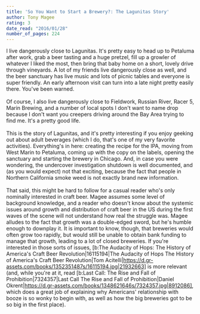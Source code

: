 ```yaml
---
title: 'So You Want to Start a Brewery?: The Lagunitas Story'
author: Tony Magee
rating: 3
date_read: "2016/01/28"
number_of_pages: 224
---
```


I live dangerously close to Lagunitas. It's pretty easy to head up to Petaluma after work, grab a beer tasting and a huge pretzel, fill up a growler of whatever I liked the most, then bring that baby home on a short, lovely drive through vineyards. A lot of my friends live dangerously close as well, and the beer sanctuary has live music and lots of picnic tables and everyone is super friendly. An early afternoon visit can turn into a late night pretty easily there. You've been warned.<br/><br/>Of course, I also live dangerously close to Fieldwork, Russian River, Racer 5, Marin Brewing, and a number of local spots I don't want to name drop because I don't want you creepers driving around the Bay Area trying to find me. It's a pretty good life.<br/><br/>This is the story of Lagunitas, and it's pretty interesting if you enjoy geeking out about adult beverages (which I do, that's one of my very favorite activities). Everything's in here: creating the recipe for the IPA, moving from West Marin to Petaluma, coming up with the copy on the labels, opening the sanctuary and starting the brewery in Chicago. And, in case you were wondering, the undercover investigation shutdown is well documented, and (as you would expect) not that exciting, because the fact that people in Northern California smoke weed is not exactly brand new information.<br/><br/>That said, this might be hard to follow for a casual reader who's only nominally interested in craft beer. Magee assumes some level of background knowledge, and a reader who doesn't know about the systemic issues around growth and distribution of craft beer in the US during the first waves of the scene will not understand how real the struggle was. Magee alludes to the fact that growth was a double-edged sword, but he's humble enough to downplay it. It is important to know, though, that breweries would often grow too rapidly, but would still be unable to obtain bank funding to manage that growth, leading to a lot of closed breweries. If you're interested in those sorts of issues, [b:The Audacity of Hops: The History of America's Craft Beer Revolution|16115194|The Audacity of Hops  The History of America's Craft Beer Revolution|Tom Acitelli|https://d.gr-assets.com/books/1352351487s/16115194.jpg|21932663] is more relevant (and, while you're at it, read [b:Last Call: The Rise and Fall of Prohibition|7324357|Last Call  The Rise and Fall of Prohibition|Daniel Okrent|https://d.gr-assets.com/books/1348621646s/7324357.jpg|8912086], which does a great job of explaining why Americans' relationship with booze is so wonky to begin with, as well as how the big breweries got to be so big in the first place). 